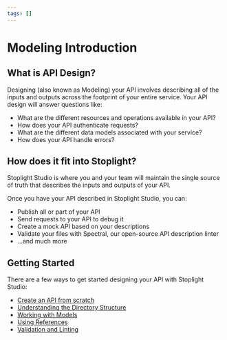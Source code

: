 ```yaml
---
tags: []
---
```


# Modeling Introduction

## What is API Design?

Designing (also known as Modeling) your API involves describing all of the inputs and outputs across the footprint of your entire service. Your API design will answer questions like:

- What are the different resources and operations available in your API?
- How does your API authenticate requests?
- What are the different data models associated with your service?
- How does your API handle errors?

## How does it fit into Stoplight?

Stoplight Studio is where you and your team will maintain the single source of truth that describes the inputs and outputs of your API.

Once you have your API described in Stoplight Studio, you can:

- Publish all or part of your API
- Send requests to your API to debug it
- Create a mock API based on your descriptions
- Validate your files with Spectral, our open-source API description linter
- ...and much more

## Getting Started

There are a few ways to get started designing your API with Stoplight Studio:

- [Create an API from scratch](../Basics/02-working-with-files.md)
- [Understanding the Directory Structure](./Basics/02-working-with-files.md#directory-structure)
- [Working with Models](./03-http-endpoints.md)
- [Using References](./07-using-references.md)
- [Validation and Linting](./08-validation-style-guide.md)
